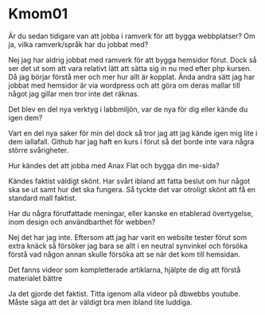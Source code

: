Kmom01
===============================

Är du sedan tidigare van att jobba i ramverk för att bygga webbplatser? Om ja, vilka ramverk/språk har du jobbat med?

Nej jag har aldrig jobbat med ramverk för att bygga hemsidor förut. Dock så ser det ut som att vara relativt lätt att sätta sig in nu med efter php kursen. Då jag börjar förstå mer och mer hur allt är kopplat. Ända andra sätt jag har jobbat med hemsidor är via wordpress och att göra om deras mallar till något jag gillar men tror inte det räknas.

Det blev en del nya verktyg i labbmiljön, var de nya för dig eller kände du igen dem?

Vart en del nya saker för min  del dock så tror jag att jag kände igen mig lite i dem iallafall. Github har jag haft en kurs i förut så det borde inte vara några större svårigheter.

Hur kändes det att jobba med Anax Flat och bygga din me-sida?

Kändes faktist väldigt skönt. Har svårt ibland att fatta beslut om hur något ska se ut samt hur det ska fungera. Så tyckte det var otroligt skönt att få en standard mall faktist.

Har du några förutfattade meningar, eller kanske en etablerad övertygelse, inom design och användbarthet för webben?

Nej det har jag inte. Eftersom att jag har varit en website tester förut som extra knäck så försöker jag bara se allt i en neutral synvinkel och försöka förstå vad någon annan skulle försöka att se när det kom till hemsidan.

Det fanns videor som kompletterade artiklarna, hjälpte de dig att förstå materialet bättre

Ja det gjorde det faktist. Titta igenom alla videor på dbwebbs youtube. Måste säga att det är väldigt bra men ibland lite luddiga. 
